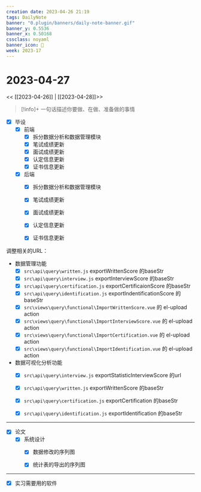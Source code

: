 ```yaml
---
creation date: 2023-04-26 21:19
tags: DailyNote
banner: "0.plugin/banners/daily-note-banner.gif"
banner_y: 0.5536
banner_x: 0.50168
cssclass: noyaml
banner_icon: 💌
week: 2023-17
---
```


# 2023-04-27

<< [[2023-04-26]] | [[2023-04-28]]>>


> [!info]+ 一句话描述你要做、在做、准备做的事情
> 


- [x] 毕设
	- [x] 前端
		- [x] 拆分数据分析和数据管理模块
		- [x] 笔试成绩更新
		- [x] 面试成绩更新
		- [x] 认定信息更新
		- [x] 证书信息更新
	- [x] 后端
		- [x] 拆分数据分析和数据管理模块
		- [x] 笔试成绩更新
		- [x] 面试成绩更新
		- [x] 认定信息更新
		- [x] 证书信息更新


调整相关的URL：

- 数据管理功能
	- [x] `src\api\query\written.js` exportWrittenScore 的baseStr
	- [x] `src\api\query\interview.js` exportInterviewScore 的baseStr
	- [x] `src\api\query\certification.js` exportCertificaionScore 的baseStr
	- [x] `src\api\query\identification.js` exportIndentificationScore 的baseStr
	- [x] `src\views\query\functional\ImportWrittenScore.vue` 的 el-upload action
	- [x] `src\views\query\functional\ImportInterviewScore.vue` 的 el-upload action
	- [x] `src\views\query\functional\ImportCertification.vue` 的 el-upload action
	- [x] `src\views\query\functional\ImportIdentification.vue` 的 el-upload action
- 数据可视化分析功能
	- [x] `src\api\query\interview.js` exportStatisticInterviewScore 的url
	- [x] `src\api\query\written.js` exportWrittenScore 的baseStr
	- [x] `src\api\query\certification.js` exportCertification 的baseStr
	- [x] `src\api\query\identification.js` exportIdentification 的baseStr


---

- [x] 论文
	- [x] 系统设计
		- [x] 数据修改的序列图
		- [x] 统计表的导出的序列图


---

- [x] 实习需要用的软件
